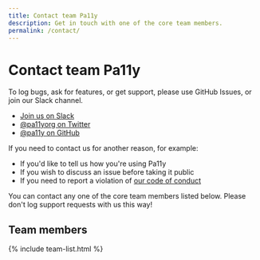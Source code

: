 ```yaml
---
title: Contact team Pa11y
description: Get in touch with one of the core team members.
permalink: /contact/
---
```



# Contact team Pa11y

To log bugs, ask for features, or get support, please use GitHub Issues, or join our Slack channel. 

  - [Join us on Slack][pa11y-slack]
  - [@pa11yorg on Twitter][pa11y-twitter]
  - [@pa11y on GitHub][pa11y-github]


If you need to contact us for another reason, for example:

  - If you'd like to tell us how you're using Pa11y
  - If you wish to discuss an issue before taking it public
  - If you need to report a violation of [our code of conduct][code-of-conduct]

You can contact any one of the core team members listed below. Please don't log support requests with us this way! 


## Team members

<!--
Hi there, person editing this page :)

If you're looking for where to add your contact details,
I'm afraid it's not here. The contact details for team
members are stored in `_data/team.yml`.
-->

{% include team-list.html %}



[code-of-conduct]: /contributing/code-of-conduct/
[pa11y-github]: https://github.com/pa11y
[pa11y-slack]: https://join.slack.com/t/pa11y/shared_invite/zt-dd7shh06-hz1I13DDJGyhgphrLxTxuw
[pa11y-twitter]: https://twitter.com/pa11yorg
